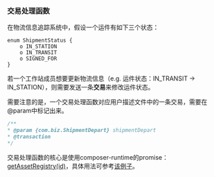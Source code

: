 ### 交易处理函数

在物流信息追踪系统中，假设一个运件有如下三个状态：

```
enum ShipmentStatus {
    o IN_STATION
    o IN_TRANSIT
    o SIGNED_FOR
}
```

若一个工作站成员想要更新物流信息（e.g. 运件状态：IN\_TRANSIT -&gt; IN\_STATION），则需要发送一条**交易**来修改运件状态。

需要注意的是，一个交易处理函数对应用户描述文件中的一条交易，需要在@param中标记出来。

```js
/**
* @param {com.biz.ShipmentDepart} shipmentDepart
* @transaction
*/
```

交易处理函数的核心是使用composer-runtime的promise：[getAssetRegistry\(id\)](https://hyperledger.github.io/composer/jsdoc/module-composer-runtime.html#getAssetRegistry__anchor)，具体用法可参考[该例子](https://github.com/ztlbells/composer/blob/master/shipment-tracking-network/lib/mozart.cto.js)。



